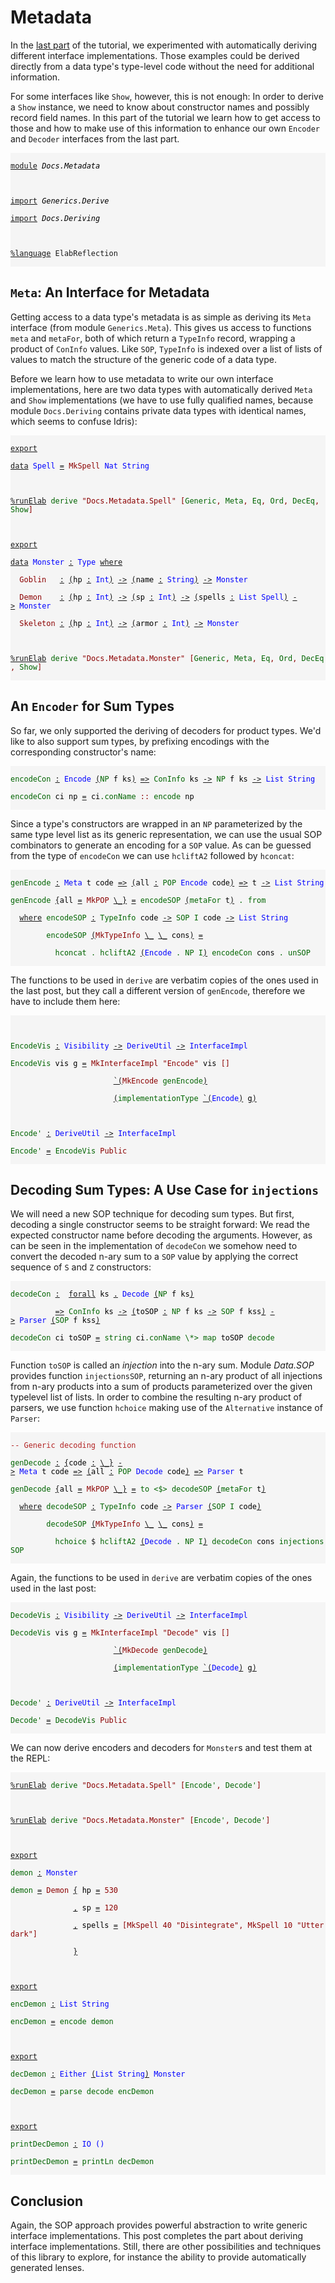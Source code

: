 <style>
.IdrisData {
  color: darkred
}
.IdrisType {
  color: blue
}
.IdrisBound {
  color: black
}
.IdrisFunction {
  color: darkgreen
}
.IdrisKeyword {
  text-decoration: underline;
}
.IdrisComment {
  color: #b22222
}
.IdrisNamespace {
  font-style: italic;
  color: black
}
.IdrisPostulate {
  font-weight: bold;
  color: red
}
.IdrisModule {
  font-style: italic;
  color: black
}
.IdrisCode {
  display: block;
  background-color: whitesmoke;
}
</style>
# Metadata

In the [last part](Deriving.md) of the tutorial, we experimented with
automatically deriving different interface implementations. Those
examples could be derived directly from a data type's type-level
code without the need for additional information.

For some interfaces like `Show`, however, this is not enough: In order
to derive a `Show` instance, we need to know about constructor names and
possibly record field names. In this part of the tutorial we learn how to
get access to those and how to make use of this information
to enhance our own `Encoder` and `Decoder` interfaces from the
last part.

<code class="IdrisCode">
<span class="IdrisKeyword">module</span>&nbsp;<span class="IdrisModule">Docs.Metadata</span><br />
<br />
<span class="IdrisKeyword">import</span>&nbsp;<span class="IdrisModule">Generics.Derive</span><br />
<span class="IdrisKeyword">import</span>&nbsp;<span class="IdrisModule">Docs.Deriving</span><br />
<br />
<span class="IdrisKeyword">%language</span>&nbsp;ElabReflection<br />
</code>

## `Meta`: An Interface for Metadata

Getting access to a data type's metadata is as simple as deriving
its `Meta` interface (from module `Generics.Meta`). This gives us access
to functions `meta` and `metaFor`, both of which return a `TypeInfo`
record, wrapping a product of `ConInfo` values.
Like `SOP`, `TypeInfo` is indexed over a list of lists of values to
match the structure of the generic code of a data type.

Before we learn how to use metadata to write our own interface
implementations, here are two data types with automatically
derived `Meta` and `Show` implementations (we have to use fully
qualified names, because module `Docs.Deriving` contains private data types
with identical names, which seems to confuse Idris):

<code class="IdrisCode">
<span class="IdrisKeyword">export</span><br />
<span class="IdrisKeyword">data</span>&nbsp;<span class="IdrisType">Spell</span>&nbsp;<span class="IdrisKeyword">=</span>&nbsp;<span class="IdrisData">MkSpell</span>&nbsp;<span class="IdrisType">Nat</span>&nbsp;<span class="IdrisType">String</span><br />
<br />
<span class="IdrisKeyword">%runElab</span>&nbsp;<span class="IdrisFunction">derive</span>&nbsp;<span class="IdrisData">&quot;Docs.Metadata.Spell&quot;</span>&nbsp;<span class="IdrisData">[</span><span class="IdrisFunction">Generic</span><span class="IdrisData">,</span>&nbsp;<span class="IdrisFunction">Meta</span><span class="IdrisData">,</span>&nbsp;<span class="IdrisFunction">Eq</span><span class="IdrisData">,</span>&nbsp;<span class="IdrisFunction">Ord</span><span class="IdrisData">,</span>&nbsp;<span class="IdrisFunction">DecEq</span><span class="IdrisData">,</span>&nbsp;<span class="IdrisFunction">Show</span><span class="IdrisData">]</span><br />
<br />
<span class="IdrisKeyword">export</span><br />
<span class="IdrisKeyword">data</span>&nbsp;<span class="IdrisType">Monster</span>&nbsp;<span class="IdrisKeyword">:</span>&nbsp;<span class="IdrisType">Type</span>&nbsp;<span class="IdrisKeyword">where</span><br />
&nbsp;&nbsp;<span class="IdrisData">Goblin</span>&nbsp;&nbsp;&nbsp;<span class="IdrisKeyword">:</span>&nbsp;<span class="IdrisKeyword">(</span><span class="IdrisBound">hp</span>&nbsp;<span class="IdrisKeyword">:</span>&nbsp;<span class="IdrisType">Int</span><span class="IdrisKeyword">)</span>&nbsp;<span class="IdrisKeyword">-&gt;</span>&nbsp;<span class="IdrisKeyword">(</span><span class="IdrisBound">name</span>&nbsp;<span class="IdrisKeyword">:</span>&nbsp;<span class="IdrisType">String</span><span class="IdrisKeyword">)</span>&nbsp;<span class="IdrisKeyword">-&gt;</span>&nbsp;<span class="IdrisType">Monster</span><br />
&nbsp;&nbsp;<span class="IdrisData">Demon</span>&nbsp;&nbsp;&nbsp;&nbsp;<span class="IdrisKeyword">:</span>&nbsp;<span class="IdrisKeyword">(</span><span class="IdrisBound">hp</span>&nbsp;<span class="IdrisKeyword">:</span>&nbsp;<span class="IdrisType">Int</span><span class="IdrisKeyword">)</span>&nbsp;<span class="IdrisKeyword">-&gt;</span>&nbsp;<span class="IdrisKeyword">(</span><span class="IdrisBound">sp</span>&nbsp;<span class="IdrisKeyword">:</span>&nbsp;<span class="IdrisType">Int</span><span class="IdrisKeyword">)</span>&nbsp;<span class="IdrisKeyword">-&gt;</span>&nbsp;<span class="IdrisKeyword">(</span><span class="IdrisBound">spells</span>&nbsp;<span class="IdrisKeyword">:</span>&nbsp;<span class="IdrisType">List</span>&nbsp;<span class="IdrisType">Spell</span><span class="IdrisKeyword">)</span>&nbsp;<span class="IdrisKeyword">-&gt;</span>&nbsp;<span class="IdrisType">Monster</span><br />
&nbsp;&nbsp;<span class="IdrisData">Skeleton</span>&nbsp;<span class="IdrisKeyword">:</span>&nbsp;<span class="IdrisKeyword">(</span><span class="IdrisBound">hp</span>&nbsp;<span class="IdrisKeyword">:</span>&nbsp;<span class="IdrisType">Int</span><span class="IdrisKeyword">)</span>&nbsp;<span class="IdrisKeyword">-&gt;</span>&nbsp;<span class="IdrisKeyword">(</span><span class="IdrisBound">armor</span>&nbsp;<span class="IdrisKeyword">:</span>&nbsp;<span class="IdrisType">Int</span><span class="IdrisKeyword">)</span>&nbsp;<span class="IdrisKeyword">-&gt;</span>&nbsp;<span class="IdrisType">Monster</span><br />
<br />
<span class="IdrisKeyword">%runElab</span>&nbsp;<span class="IdrisFunction">derive</span>&nbsp;<span class="IdrisData">&quot;Docs.Metadata.Monster&quot;</span>&nbsp;<span class="IdrisData">[</span><span class="IdrisFunction">Generic</span><span class="IdrisData">,</span>&nbsp;<span class="IdrisFunction">Meta</span><span class="IdrisData">,</span>&nbsp;<span class="IdrisFunction">Eq</span><span class="IdrisData">,</span>&nbsp;<span class="IdrisFunction">Ord</span><span class="IdrisData">,</span>&nbsp;<span class="IdrisFunction">DecEq</span><span class="IdrisData">,</span>&nbsp;<span class="IdrisFunction">Show</span><span class="IdrisData">]</span><br />
</code>

## An `Encoder` for Sum Types

So far, we only supported the deriving of decoders for product
types. We'd like to also support sum types, by prefixing encodings
with the corresponding constructor's name:

<code class="IdrisCode">
<span class="IdrisFunction">encodeCon</span>&nbsp;<span class="IdrisKeyword">:</span>&nbsp;<span class="IdrisType">Encode</span>&nbsp;<span class="IdrisKeyword">(</span><span class="IdrisFunction">NP</span>&nbsp;<span class="IdrisBound">f</span>&nbsp;<span class="IdrisBound">ks</span><span class="IdrisKeyword">)</span>&nbsp;<span class="IdrisKeyword">=&gt;</span>&nbsp;<span class="IdrisFunction">ConInfo</span>&nbsp;<span class="IdrisBound">ks</span>&nbsp;<span class="IdrisKeyword">-&gt;</span>&nbsp;<span class="IdrisFunction">NP</span>&nbsp;<span class="IdrisBound">f</span>&nbsp;<span class="IdrisBound">ks</span>&nbsp;<span class="IdrisKeyword">-&gt;</span>&nbsp;<span class="IdrisType">List</span>&nbsp;<span class="IdrisType">String</span><br />
<span class="IdrisFunction">encodeCon</span>&nbsp;<span class="IdrisBound">ci</span>&nbsp;<span class="IdrisBound">np</span>&nbsp;<span class="IdrisKeyword">=</span>&nbsp;<span class="IdrisBound">ci</span><span class="IdrisFunction">.conName</span>&nbsp;<span class="IdrisData">::</span>&nbsp;<span class="IdrisFunction">encode</span>&nbsp;<span class="IdrisBound">np</span><br />
</code>

Since a type's constructors are wrapped in an `NP` parameterized
by the same type level list as its generic representation,
we can use the usual SOP combinators to generate an
encoding for a `SOP` value. As can be guessed from the type of `encodeCon`
we can use `hcliftA2` followed by `hconcat`:

<code class="IdrisCode">
<span class="IdrisFunction">genEncode</span>&nbsp;<span class="IdrisKeyword">:</span>&nbsp;<span class="IdrisType">Meta</span>&nbsp;<span class="IdrisBound">t</span>&nbsp;<span class="IdrisBound">code</span>&nbsp;<span class="IdrisKeyword">=&gt;</span>&nbsp;<span class="IdrisKeyword">(</span><span class="IdrisBound">all</span>&nbsp;<span class="IdrisKeyword">:</span>&nbsp;<span class="IdrisFunction">POP</span>&nbsp;<span class="IdrisType">Encode</span>&nbsp;<span class="IdrisBound">code</span><span class="IdrisKeyword">)</span>&nbsp;<span class="IdrisKeyword">=&gt;</span>&nbsp;<span class="IdrisBound">t</span>&nbsp;<span class="IdrisKeyword">-&gt;</span>&nbsp;<span class="IdrisType">List</span>&nbsp;<span class="IdrisType">String</span><br />
<span class="IdrisFunction">genEncode</span>&nbsp;<span class="IdrisKeyword">{</span><span class="IdrisBound">all</span>&nbsp;<span class="IdrisKeyword">=</span>&nbsp;<span class="IdrisData">MkPOP</span>&nbsp;<span class="IdrisKeyword">\_}</span>&nbsp;<span class="IdrisKeyword">=</span>&nbsp;<span class="IdrisFunction">encodeSOP</span>&nbsp;<span class="IdrisKeyword">(</span><span class="IdrisFunction">metaFor</span>&nbsp;<span class="IdrisBound">t</span><span class="IdrisKeyword">)</span>&nbsp;<span class="IdrisFunction">.</span>&nbsp;<span class="IdrisFunction">from</span><br />
&nbsp;&nbsp;<span class="IdrisKeyword">where</span>&nbsp;<span class="IdrisFunction">encodeSOP</span>&nbsp;<span class="IdrisKeyword">:</span>&nbsp;<span class="IdrisFunction">TypeInfo</span>&nbsp;<span class="IdrisBound">code</span>&nbsp;<span class="IdrisKeyword">-&gt;</span>&nbsp;<span class="IdrisFunction">SOP</span>&nbsp;<span class="IdrisFunction">I</span>&nbsp;<span class="IdrisBound">code</span>&nbsp;<span class="IdrisKeyword">-&gt;</span>&nbsp;<span class="IdrisType">List</span>&nbsp;<span class="IdrisType">String</span><br />
&nbsp;&nbsp;&nbsp;&nbsp;&nbsp;&nbsp;&nbsp;&nbsp;<span class="IdrisFunction">encodeSOP</span>&nbsp;<span class="IdrisKeyword">(</span><span class="IdrisData">MkTypeInfo</span>&nbsp;<span class="IdrisKeyword">\_</span>&nbsp;<span class="IdrisKeyword">\_</span>&nbsp;<span class="IdrisBound">cons</span><span class="IdrisKeyword">)</span>&nbsp;<span class="IdrisKeyword">=</span><br />
&nbsp;&nbsp;&nbsp;&nbsp;&nbsp;&nbsp;&nbsp;&nbsp;&nbsp;&nbsp;<span class="IdrisFunction">hconcat</span>&nbsp;<span class="IdrisFunction">.</span>&nbsp;<span class="IdrisFunction">hcliftA2</span>&nbsp;<span class="IdrisKeyword">(</span><span class="IdrisType">Encode</span>&nbsp;<span class="IdrisFunction">.</span>&nbsp;<span class="IdrisFunction">NP</span>&nbsp;<span class="IdrisFunction">I</span><span class="IdrisKeyword">)</span>&nbsp;<span class="IdrisFunction">encodeCon</span>&nbsp;<span class="IdrisBound">cons</span>&nbsp;<span class="IdrisFunction">.</span>&nbsp;<span class="IdrisFunction">unSOP</span><br />
</code>

The functions to be used in `derive` are verbatim copies of the
ones used in the last post, but they call a different version
of `genEncode`, therefore we have to include them here:

<code class="IdrisCode">
<br />
<span class="IdrisFunction">EncodeVis</span>&nbsp;<span class="IdrisKeyword">:</span>&nbsp;<span class="IdrisType">Visibility</span>&nbsp;<span class="IdrisKeyword">-&gt;</span>&nbsp;<span class="IdrisType">DeriveUtil</span>&nbsp;<span class="IdrisKeyword">-&gt;</span>&nbsp;<span class="IdrisType">InterfaceImpl</span><br />
<span class="IdrisFunction">EncodeVis</span>&nbsp;<span class="IdrisBound">vis</span>&nbsp;<span class="IdrisBound">g</span>&nbsp;<span class="IdrisKeyword">=</span>&nbsp;<span class="IdrisData">MkInterfaceImpl</span>&nbsp;<span class="IdrisData">&quot;Encode&quot;</span>&nbsp;<span class="IdrisBound">vis</span>&nbsp;<span class="IdrisData">[]</span><br />
&nbsp;&nbsp;&nbsp;&nbsp;&nbsp;&nbsp;&nbsp;&nbsp;&nbsp;&nbsp;&nbsp;&nbsp;&nbsp;&nbsp;&nbsp;&nbsp;&nbsp;&nbsp;&nbsp;&nbsp;&nbsp;&nbsp;&nbsp;<span class="IdrisKeyword">`(</span><span class="IdrisData">MkEncode</span>&nbsp;<span class="IdrisFunction">genEncode</span><span class="IdrisKeyword">)</span><br />
&nbsp;&nbsp;&nbsp;&nbsp;&nbsp;&nbsp;&nbsp;&nbsp;&nbsp;&nbsp;&nbsp;&nbsp;&nbsp;&nbsp;&nbsp;&nbsp;&nbsp;&nbsp;&nbsp;&nbsp;&nbsp;&nbsp;&nbsp;<span class="IdrisKeyword">(</span><span class="IdrisFunction">implementationType</span>&nbsp;<span class="IdrisKeyword">`(</span><span class="IdrisType">Encode</span><span class="IdrisKeyword">)</span>&nbsp;<span class="IdrisBound">g</span><span class="IdrisKeyword">)</span><br />
<br />
<span class="IdrisFunction">Encode&apos;</span>&nbsp;<span class="IdrisKeyword">:</span>&nbsp;<span class="IdrisType">DeriveUtil</span>&nbsp;<span class="IdrisKeyword">-&gt;</span>&nbsp;<span class="IdrisType">InterfaceImpl</span><br />
<span class="IdrisFunction">Encode&apos;</span>&nbsp;<span class="IdrisKeyword">=</span>&nbsp;<span class="IdrisFunction">EncodeVis</span>&nbsp;<span class="IdrisData">Public</span><br />
</code>

## Decoding Sum Types: A Use Case for `injections`

We will need a new SOP technique for decoding sum types.
But first, decoding a single constructor seems to be straight
forward: We read the expected constructor name before
decoding the arguments.
However, as can be seen in the implementation of `decodeCon`
we somehow need to convert the decoded n-ary sum to a `SOP`
value by applying the correct sequence of `S` and `Z` constructors:

<code class="IdrisCode">
<span class="IdrisFunction">decodeCon</span>&nbsp;<span class="IdrisKeyword">:</span>&nbsp;&nbsp;<span class="IdrisKeyword">forall</span>&nbsp;<span class="IdrisBound">ks</span>&nbsp;<span class="IdrisKeyword">.</span>&nbsp;<span class="IdrisType">Decode</span>&nbsp;<span class="IdrisKeyword">(</span><span class="IdrisFunction">NP</span>&nbsp;<span class="IdrisBound">f</span>&nbsp;<span class="IdrisBound">ks</span><span class="IdrisKeyword">)</span><br />
&nbsp;&nbsp;&nbsp;&nbsp;&nbsp;&nbsp;&nbsp;&nbsp;&nbsp;&nbsp;<span class="IdrisKeyword">=&gt;</span>&nbsp;<span class="IdrisFunction">ConInfo</span>&nbsp;<span class="IdrisBound">ks</span>&nbsp;<span class="IdrisKeyword">-&gt;</span>&nbsp;<span class="IdrisKeyword">(</span><span class="IdrisBound">toSOP</span>&nbsp;<span class="IdrisKeyword">:</span>&nbsp;<span class="IdrisFunction">NP</span>&nbsp;<span class="IdrisBound">f</span>&nbsp;<span class="IdrisBound">ks</span>&nbsp;<span class="IdrisKeyword">-&gt;</span>&nbsp;<span class="IdrisFunction">SOP</span>&nbsp;<span class="IdrisBound">f</span>&nbsp;<span class="IdrisBound">kss</span><span class="IdrisKeyword">)</span>&nbsp;<span class="IdrisKeyword">-&gt;</span>&nbsp;<span class="IdrisType">Parser</span>&nbsp;<span class="IdrisKeyword">(</span><span class="IdrisFunction">SOP</span>&nbsp;<span class="IdrisBound">f</span>&nbsp;<span class="IdrisBound">kss</span><span class="IdrisKeyword">)</span><br />
<span class="IdrisFunction">decodeCon</span>&nbsp;<span class="IdrisBound">ci</span>&nbsp;<span class="IdrisBound">toSOP</span>&nbsp;<span class="IdrisKeyword">=</span>&nbsp;<span class="IdrisFunction">string</span>&nbsp;<span class="IdrisBound">ci</span><span class="IdrisFunction">.conName</span>&nbsp;<span class="IdrisFunction">\*&gt;</span>&nbsp;<span class="IdrisFunction">map</span>&nbsp;<span class="IdrisBound">toSOP</span>&nbsp;<span class="IdrisFunction">decode</span><br />
</code>

Function `toSOP` is called an *injection* into the n-ary sum. Module *Data.SOP*
provides function `injectionsSOP`, returning an n-ary product of all
injections from n-ary products into a sum of products parameterized over
the given typelevel list of lists. In order to combine the resulting
n-ary product of parsers, we use function `hchoice` making use of
the `Alternative` instance of `Parser`:

<code class="IdrisCode">
<span class="IdrisComment">--&nbsp;Generic&nbsp;decoding&nbsp;function</span><br />
<span class="IdrisFunction">genDecode</span>&nbsp;<span class="IdrisKeyword">:</span>&nbsp;<span class="IdrisKeyword">{</span><span class="IdrisBound">code</span>&nbsp;<span class="IdrisKeyword">:</span>&nbsp;<span class="IdrisKeyword">\_}</span>&nbsp;<span class="IdrisKeyword">-&gt;</span>&nbsp;<span class="IdrisType">Meta</span>&nbsp;<span class="IdrisBound">t</span>&nbsp;<span class="IdrisBound">code</span>&nbsp;<span class="IdrisKeyword">=&gt;</span>&nbsp;<span class="IdrisKeyword">(</span><span class="IdrisBound">all</span>&nbsp;<span class="IdrisKeyword">:</span>&nbsp;<span class="IdrisFunction">POP</span>&nbsp;<span class="IdrisType">Decode</span>&nbsp;<span class="IdrisBound">code</span><span class="IdrisKeyword">)</span>&nbsp;<span class="IdrisKeyword">=&gt;</span>&nbsp;<span class="IdrisType">Parser</span>&nbsp;<span class="IdrisBound">t</span><br />
<span class="IdrisFunction">genDecode</span>&nbsp;<span class="IdrisKeyword">{</span><span class="IdrisBound">all</span>&nbsp;<span class="IdrisKeyword">=</span>&nbsp;<span class="IdrisData">MkPOP</span>&nbsp;<span class="IdrisKeyword">\_}</span>&nbsp;<span class="IdrisKeyword">=</span>&nbsp;<span class="IdrisFunction">to</span>&nbsp;<span class="IdrisFunction">&lt;$&gt;</span>&nbsp;<span class="IdrisFunction">decodeSOP</span>&nbsp;<span class="IdrisKeyword">(</span><span class="IdrisFunction">metaFor</span>&nbsp;<span class="IdrisBound">t</span><span class="IdrisKeyword">)</span><br />
&nbsp;&nbsp;<span class="IdrisKeyword">where</span>&nbsp;<span class="IdrisFunction">decodeSOP</span>&nbsp;<span class="IdrisKeyword">:</span>&nbsp;<span class="IdrisFunction">TypeInfo</span>&nbsp;<span class="IdrisBound">code</span>&nbsp;<span class="IdrisKeyword">-&gt;</span>&nbsp;<span class="IdrisType">Parser</span>&nbsp;<span class="IdrisKeyword">(</span><span class="IdrisFunction">SOP</span>&nbsp;<span class="IdrisFunction">I</span>&nbsp;<span class="IdrisBound">code</span><span class="IdrisKeyword">)</span><br />
&nbsp;&nbsp;&nbsp;&nbsp;&nbsp;&nbsp;&nbsp;&nbsp;<span class="IdrisFunction">decodeSOP</span>&nbsp;<span class="IdrisKeyword">(</span><span class="IdrisData">MkTypeInfo</span>&nbsp;<span class="IdrisKeyword">\_</span>&nbsp;<span class="IdrisKeyword">\_</span>&nbsp;<span class="IdrisBound">cons</span><span class="IdrisKeyword">)</span>&nbsp;<span class="IdrisKeyword">=</span><br />
&nbsp;&nbsp;&nbsp;&nbsp;&nbsp;&nbsp;&nbsp;&nbsp;&nbsp;&nbsp;<span class="IdrisFunction">hchoice</span>&nbsp;$&nbsp;<span class="IdrisFunction">hcliftA2</span>&nbsp;<span class="IdrisKeyword">(</span><span class="IdrisType">Decode</span>&nbsp;<span class="IdrisFunction">.</span>&nbsp;<span class="IdrisFunction">NP</span>&nbsp;<span class="IdrisFunction">I</span><span class="IdrisKeyword">)</span>&nbsp;<span class="IdrisFunction">decodeCon</span>&nbsp;<span class="IdrisBound">cons</span>&nbsp;<span class="IdrisFunction">injectionsSOP</span><br />
</code>

Again, the functions to be used in `derive` are verbatim copies of the
ones used in the last post:


<code class="IdrisCode">
<span class="IdrisFunction">DecodeVis</span>&nbsp;<span class="IdrisKeyword">:</span>&nbsp;<span class="IdrisType">Visibility</span>&nbsp;<span class="IdrisKeyword">-&gt;</span>&nbsp;<span class="IdrisType">DeriveUtil</span>&nbsp;<span class="IdrisKeyword">-&gt;</span>&nbsp;<span class="IdrisType">InterfaceImpl</span><br />
<span class="IdrisFunction">DecodeVis</span>&nbsp;<span class="IdrisBound">vis</span>&nbsp;<span class="IdrisBound">g</span>&nbsp;<span class="IdrisKeyword">=</span>&nbsp;<span class="IdrisData">MkInterfaceImpl</span>&nbsp;<span class="IdrisData">&quot;Decode&quot;</span>&nbsp;<span class="IdrisBound">vis</span>&nbsp;<span class="IdrisData">[]</span><br />
&nbsp;&nbsp;&nbsp;&nbsp;&nbsp;&nbsp;&nbsp;&nbsp;&nbsp;&nbsp;&nbsp;&nbsp;&nbsp;&nbsp;&nbsp;&nbsp;&nbsp;&nbsp;&nbsp;&nbsp;&nbsp;&nbsp;&nbsp;<span class="IdrisKeyword">`(</span><span class="IdrisData">MkDecode</span>&nbsp;<span class="IdrisFunction">genDecode</span><span class="IdrisKeyword">)</span><br />
&nbsp;&nbsp;&nbsp;&nbsp;&nbsp;&nbsp;&nbsp;&nbsp;&nbsp;&nbsp;&nbsp;&nbsp;&nbsp;&nbsp;&nbsp;&nbsp;&nbsp;&nbsp;&nbsp;&nbsp;&nbsp;&nbsp;&nbsp;<span class="IdrisKeyword">(</span><span class="IdrisFunction">implementationType</span>&nbsp;<span class="IdrisKeyword">`(</span><span class="IdrisType">Decode</span><span class="IdrisKeyword">)</span>&nbsp;<span class="IdrisBound">g</span><span class="IdrisKeyword">)</span><br />
<br />
<span class="IdrisFunction">Decode&apos;</span>&nbsp;<span class="IdrisKeyword">:</span>&nbsp;<span class="IdrisType">DeriveUtil</span>&nbsp;<span class="IdrisKeyword">-&gt;</span>&nbsp;<span class="IdrisType">InterfaceImpl</span><br />
<span class="IdrisFunction">Decode&apos;</span>&nbsp;<span class="IdrisKeyword">=</span>&nbsp;<span class="IdrisFunction">DecodeVis</span>&nbsp;<span class="IdrisData">Public</span><br />
</code>

We can now derive encoders and decoders for `Monster`s and
test them at the REPL:

<code class="IdrisCode">
<span class="IdrisKeyword">%runElab</span>&nbsp;<span class="IdrisFunction">derive</span>&nbsp;<span class="IdrisData">&quot;Docs.Metadata.Spell&quot;</span>&nbsp;<span class="IdrisData">[</span><span class="IdrisFunction">Encode&apos;</span><span class="IdrisData">,</span>&nbsp;<span class="IdrisFunction">Decode&apos;</span><span class="IdrisData">]</span><br />
<br />
<span class="IdrisKeyword">%runElab</span>&nbsp;<span class="IdrisFunction">derive</span>&nbsp;<span class="IdrisData">&quot;Docs.Metadata.Monster&quot;</span>&nbsp;<span class="IdrisData">[</span><span class="IdrisFunction">Encode&apos;</span><span class="IdrisData">,</span>&nbsp;<span class="IdrisFunction">Decode&apos;</span><span class="IdrisData">]</span><br />
<br />
<span class="IdrisKeyword">export</span><br />
<span class="IdrisFunction">demon</span>&nbsp;<span class="IdrisKeyword">:</span>&nbsp;<span class="IdrisType">Monster</span><br />
<span class="IdrisFunction">demon</span>&nbsp;<span class="IdrisKeyword">=</span>&nbsp;<span class="IdrisData">Demon</span>&nbsp;<span class="IdrisKeyword">{</span>&nbsp;<span class="IdrisBound">hp</span>&nbsp;<span class="IdrisKeyword">=</span>&nbsp;<span class="IdrisData">530</span><br />
&nbsp;&nbsp;&nbsp;&nbsp;&nbsp;&nbsp;&nbsp;&nbsp;&nbsp;&nbsp;&nbsp;&nbsp;&nbsp;&nbsp;<span class="IdrisKeyword">,</span>&nbsp;<span class="IdrisBound">sp</span>&nbsp;<span class="IdrisKeyword">=</span>&nbsp;<span class="IdrisData">120</span><br />
&nbsp;&nbsp;&nbsp;&nbsp;&nbsp;&nbsp;&nbsp;&nbsp;&nbsp;&nbsp;&nbsp;&nbsp;&nbsp;&nbsp;<span class="IdrisKeyword">,</span>&nbsp;<span class="IdrisBound">spells</span>&nbsp;<span class="IdrisKeyword">=</span>&nbsp;<span class="IdrisData">[MkSpell</span>&nbsp;<span class="IdrisData">40</span>&nbsp;<span class="IdrisData">&quot;Disintegrate&quot;,</span>&nbsp;<span class="IdrisData">MkSpell</span>&nbsp;<span class="IdrisData">10</span>&nbsp;<span class="IdrisData">&quot;Utterdark&quot;]</span><br />
&nbsp;&nbsp;&nbsp;&nbsp;&nbsp;&nbsp;&nbsp;&nbsp;&nbsp;&nbsp;&nbsp;&nbsp;&nbsp;&nbsp;<span class="IdrisKeyword">}</span><br />
<br />
<span class="IdrisKeyword">export</span><br />
<span class="IdrisFunction">encDemon</span>&nbsp;<span class="IdrisKeyword">:</span>&nbsp;<span class="IdrisType">List</span>&nbsp;<span class="IdrisType">String</span><br />
<span class="IdrisFunction">encDemon</span>&nbsp;<span class="IdrisKeyword">=</span>&nbsp;<span class="IdrisFunction">encode</span>&nbsp;<span class="IdrisFunction">demon</span><br />
<br />
<span class="IdrisKeyword">export</span><br />
<span class="IdrisFunction">decDemon</span>&nbsp;<span class="IdrisKeyword">:</span>&nbsp;<span class="IdrisType">Either</span>&nbsp;<span class="IdrisKeyword">(</span><span class="IdrisType">List</span>&nbsp;<span class="IdrisType">String</span><span class="IdrisKeyword">)</span>&nbsp;<span class="IdrisType">Monster</span><br />
<span class="IdrisFunction">decDemon</span>&nbsp;<span class="IdrisKeyword">=</span>&nbsp;<span class="IdrisFunction">parse</span>&nbsp;<span class="IdrisFunction">decode</span>&nbsp;<span class="IdrisFunction">encDemon</span><br />
<br />
<span class="IdrisKeyword">export</span><br />
<span class="IdrisFunction">printDecDemon</span>&nbsp;<span class="IdrisKeyword">:</span>&nbsp;<span class="IdrisType">IO</span>&nbsp;<span class="IdrisType">()</span><br />
<span class="IdrisFunction">printDecDemon</span>&nbsp;<span class="IdrisKeyword">=</span>&nbsp;<span class="IdrisFunction">printLn</span>&nbsp;<span class="IdrisFunction">decDemon</span><br />
</code>

## Conclusion

Again, the SOP approach provides powerful abstraction to write
generic interface implementations. This post completes the part
about deriving interface implementations. Still, there are other
possibilities and techniques of this library to explore, for
instance the ability to provide automatically
generated lenses.

